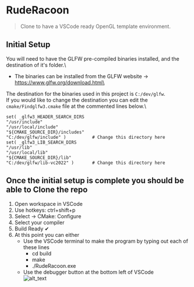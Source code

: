 # RudeRacoon

> Clone to have a VSCode ready OpenGL template environment.

## Initial Setup  
You will need to have the GLFW pre-compiled binaries installed, and the destination of it's folder.\
  - The binaries can be installed from the GLFW website -> https://www.glfw.org/download.html\

The destination for the binaries used in this project is `C:/dev/glfw`.\
If you would like to change the destination you can edit the `cmake/Findglfw3.cmake` file at the commented lines below.\

```
set( _glfw3_HEADER_SEARCH_DIRS
"/usr/include"
"/usr/local/include"
"${CMAKE_SOURCE_DIR}/includes"
"C:/dev/glfw/include" )          # Change this directory here
set( _glfw3_LIB_SEARCH_DIRS
"/usr/lib"
"/usr/local/lib"
"${CMAKE_SOURCE_DIR}/lib"
"C:/dev/glfw/lib-vc2022" )       # Change this directory here
```

## Once the initial setup is complete you should be able to Clone the repo
1.  Open workspace in VSCode
2.  Use hotkeys: ctrl+shift+p
3.  Select -> CMake: Configure
4.  Select your compiler
5.  Build Ready ✔
6.  At this point you can either
    - Use the VSCode terminal to make the program by typing out each of these lines
       - cd build
       - make
       - ./RudeRacoon.exe
    - Use the debugger button at the bottom left of VSCode\
       ![alt_text](https://www.dropbox.com/scl/fi/kjbzldvja9x4wdu8pouvs/tempsave-delete-later.png?rlkey=qnqidy9kxv87rguhv32jvmgdy&st=mwfmbabl&raw=1)

